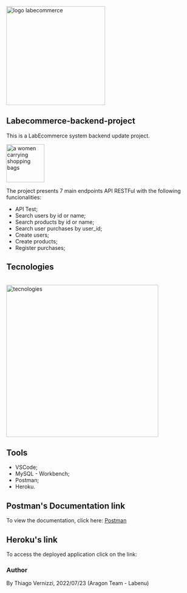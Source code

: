 <img width="260" alt="logo labecommerce" src="https://user-images.githubusercontent.com/95821657/180656696-b90994cd-e3f9-4943-8cea-ec09311b3a29.png">

## Labecommerce-backend-project 

This is a LabEcommerce system backend update project. 

<img width="100vw" src="https://emojipedia-us.s3.amazonaws.com/source/skype/289/shopping-bags_1f6cd-fe0f.png" alt="a women carrying shopping bags"/>

The project presents 7 main endpoints API RESTFul with the following funcionalities: 
- API Test;
- Search users by id or name;
- Search products by id or name;
- Search user purchases by user_id;
- Create users;
- Create products;
- Register purchases;

## Tecnologies
</br>
<img width="400" alt="tecnologies" src="/src/img/tecnologies.png">

## Tools
- VSCode;
- MySQL - Workbench;
- Postman;
- Heroku.

## Postman's Documentation link
To view the documentation, click here: [Postman](https://documenter.getpostman.com/view/20784974/UzXKWymv)

## Heroku's link
To access the deployed application click on the link:  

### Author
By Thiago Vernizzi, 2022/07/23 (Aragon Team - Labenu)



